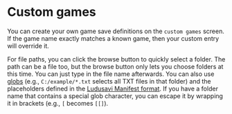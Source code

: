 # Custom games
You can create your own game save definitions on the `custom games` screen.
If the game name exactly matches a known game, then your custom entry will override it.

For file paths, you can click the browse button to quickly select a folder.
The path can be a file too, but the browse button only lets you choose
folders at this time. You can just type in the file name afterwards.
You can also use [globs](https://en.wikipedia.org/wiki/Glob_(programming))
(e.g., `C:/example/*.txt` selects all TXT files in that folder)
and the placeholders defined in the
[Ludusavi Manifest format](https://github.com/mtkennerly/ludusavi-manifest).
If you have a folder name that contains a special glob character,
you can escape it by wrapping it in brackets (e.g., `[` becomes `[[]`).

<!--
Installed names should be a bare folder name only,
because Ludusavi will look for this folder in each root.
Ludusavi automatically looks for the game's own name as well,
so you only need to specify a custom folder name if it's different.
For example, if you have an other-type root at `C:\Games`,
and there's a game called `Some Game` installed at `C:\Games\sg`,
then you would set the installed name as `sg`.
-->
